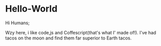 # Hello-World

Hi Humans;

Wzy here,  i like code,js and Coffescript(that's what I' made of!).
I've had tacos on the moon and find them far superior to Earth tacos.
